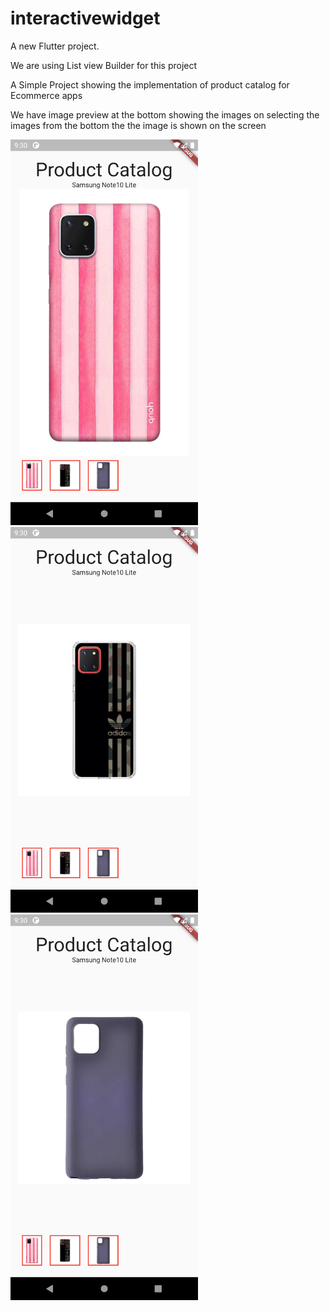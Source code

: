 # interactivewidget

A new Flutter project.

We are using List view Builder for this project

A Simple Project showing the implementation of product catalog for Ecommerce apps

We have image preview at the bottom showing the images on selecting the images from the bottom the the image is shown on the screen





<img src="assets/Screenshot_1600617640.png" width="300">

<img src="assets/Screenshot_1600617643.png" width="300">

<img src="assets/Screenshot_1600617646.png" width="300">
